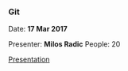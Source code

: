 ### Git
Date: **17 Mar 2017**

Presenter: **Milos Radic**
People: 20

[Presentation](https://gitpitch.com/rbtree/rbt-lectures/2016-03-mr-git)
